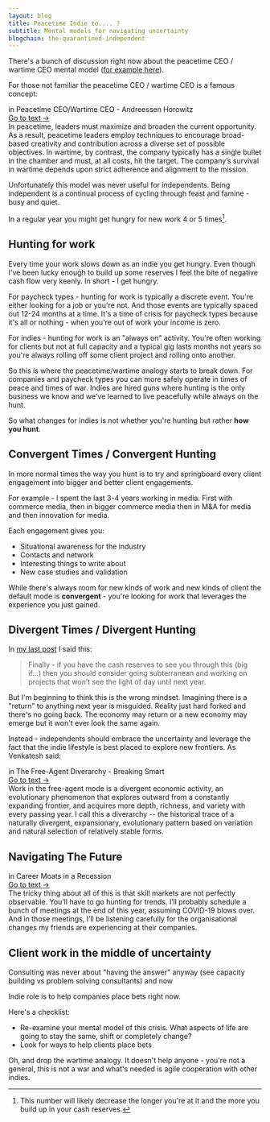 ```yaml
---
layout: blog
title: Peacetime Indie to.... ?
subtitle: Mental models for navigating uncertainty
blogchain: the-quarantined-independent
---
```


There's a bunch of discussion right now about the peacetime CEO / wartime CEO mental model ([for example here](https://taylorpearson.me/crisis-management-plan/)).

For those not familiar the peacetime CEO / wartime CEO is a famous concept:

<link rel="stylesheet" href="https://files-anyn4ju8u.now.sh/quote.css" type="text/css">
<div class="portal-container">
<div class="portal-head">
<div class="portal-metadata">
<div class="portal-title">
<div class="portal-author"></div>
<div class="title-wrapper">in <span class="portal-text-title">Peacetime CEO/Wartime CEO - Andreessen Horowitz</span></div>
</div>              
</div>
<div class="portal-backlink"><a target="_blank" href="https://a16z.com/2011/04/14/peacetime-ceowartime-ceo-2/" class="portal-arrow">Go to text <span class="right-arrow">→</span></a></div>
</div>
<div id="portal-parent-{{include.anchor}}" class="portal-parent">
<div class="portal-content">In peacetime, leaders must maximize and broaden the current opportunity. As a result, peacetime leaders employ techniques to encourage broad-based creativity and contribution across a diverse set of possible objectives. In wartime, by contrast, the company typically has a single bullet in the chamber and must, at all costs, hit the target. The company’s survival in wartime depends upon strict adherence and alignment to the mission.
</div>       
</div>    
</div>


Unfortunately this model was never useful for independents. Being independent is a continual process of cycling through feast and famine - busy and quiet.

In a regular year you might get hungry for new work 4 or 5 times[^exp].

[^exp]: This number will likely decrease the longer you're at it and the more you build up in your cash reserves.

## Hunting for work

Every time your work slows down as an indie you get hungry. Even though I've been lucky enough to build up some reserves I feel the bite of negative cash flow very keenly. In short - I get hungry.

For paycheck types - hunting for work is typically a discrete event. You're either looking for a job or you're not. And those events are typically spaced out 12-24 months at a time. It's a time of crisis for paycheck types because it's all or nothing - when you're out of work your income is zero.

For indies - hunting for work is an "always on" activity. You're often working for clients but not at full capacity and a typical gig lasts months not years so you're always rolling off some client project and rolling onto another.

So this is where the peacetime/wartime analogy starts to break down. For companies and paycheck types you can more safely operate in times of peace and times of war. Indies are hired guns where hunting is the only business we know and we've learned to live peacefully while always on the hunt.

So what changes for indies is not whether you're hunting but rather **how you hunt**.

## Convergent Times / Convergent Hunting

In more normal times the way you hunt is to try and springboard every client engagement into bigger and better client engagements.

For example - I spent the last 3-4 years working in media. First with commerce media, then in bigger commerce media then in M&A for media and then innovation for media.

Each engagement gives you:

- Situational awareness for the industry
- Contacts and network
- Interesting things to write about
- New case studies and validation

While there's always room for new kinds of work and new kinds of client the default mode is **convergent** - you're looking for work that leverages the experience you just gained.

## Divergent Times / Divergent Hunting

In [my last post](https://tomcritchlow.com/2020/04/08/the-quarantined-independent/) I said this:

>Finally - if you have the cash reserves to see you through this (big if…) then you should consider going subterranean and working on projects that won’t see the light of day until next year.

But I'm beginning to think this is the wrong mindset. Imagining there is a "return" to anything next year is misguided. Reality just hard forked and there's no going back. The economy may return or a new economy may emerge but it won't ever look the same again.

Instead - independents should embrace the uncertainty and leverage the fact that the indie lifestyle is best placed to explore new frontiers. As Venkatesh said:


<link rel="stylesheet" href="https://files-anyn4ju8u.now.sh/quote.css" type="text/css">
<div class="portal-container">
<div class="portal-head">
<div class="portal-metadata">
<div class="portal-title">
<div class="portal-author"></div>
<div class="title-wrapper">in <span class="portal-text-title">The Free-Agent Diverarchy - Breaking Smart</span></div>
</div>              
</div>
<div class="portal-backlink"><a target="_blank" href="https://breakingsmart.substack.com/p/the-free-agent-diverarchy" class="portal-arrow">Go to text <span class="right-arrow">→</span></a></div>
</div>
<div id="portal-parent-{{include.anchor}}" class="portal-parent">
<div class="portal-content">Work&nbsp;in the free-agent mode is a divergent economic activity, an evolutionary phenomenon that explores outward from a constantly expanding frontier,&nbsp;and acquires more depth, richness, and variety with every passing year. I call this a diverarchy -- the historical trace of a naturally divergent, expansionary, evolutionary pattern based on variation and natural selection of relatively stable forms.</div>       
</div>    
</div>


## Navigating The Future


<link rel="stylesheet" href="https://files-anyn4ju8u.now.sh/quote.css" type="text/css">
<div class="portal-container">

<div class="portal-head">

<div class="portal-metadata">

<div class="portal-title">
<div class="portal-author"></div>
<div class="title-wrapper">
in <span class="portal-text-title">Career Moats in a Recession</span>
</div>
</div>              

</div>

<div class="portal-backlink"><a target="_blank" href="https://commoncog.com/blog/career-moats-in-recession/" class="portal-arrow">Go to text <span class="right-arrow">→</span></a></div>

</div>

<div id="portal-parent-{{include.anchor}}" class="portal-parent">
<div class="portal-content">The tricky thing about all of this is that skill markets are not perfectly observable. You’ll have to go hunting for trends. I’ll probably schedule a bunch of meetings at the end of this year, assuming COVID-19 blows over. And in those meetings, I’ll be listening carefully for the organisational changes my friends are experiencing at their companies.</div>       
</div>    
</div>




## Client work in the middle of uncertainty

Consulting was never about "having the answer" anyway (see capacity building vs problem solving consultants) and now 

Indie role is to help companies place bets right now.

Here's a checklist:
- Re-examine your mental model of this crisis. What aspects of life are going to stay the same, shift or completely change?
- Look for ways to help clients place bets

Oh, and drop the wartime analogy. It doesn't help anyone -  you're not a general, this is not a war and what's needed is agile cooperation with other indies.